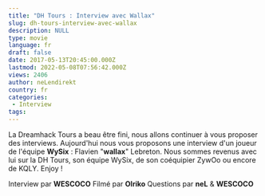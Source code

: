 ```yaml
---
title: "DH Tours : Interview avec Wallax"
slug: dh-tours-interview-avec-wallax
description: NULL
type: movie
language: fr
draft: false
date: 2017-05-13T20:45:00.000Z
lastmod: 2022-05-08T07:56:42.000Z
views: 2406
author: neLendirekt
country: fr
categories:
 - Interview
tags:
---
```

La Dreamhack Tours a beau être fini, nous allons continuer à vous proposer des interviews. Aujourd'hui nous vous proposons une interview d'un joueur de l'équipe **WySix** : Flavien "**wallax**" Lebreton. Nous sommes revenus avec lui sur la DH Tours, son équipe WySix, de son coéquipier ZywOo ou encore de KQLY. Enjoy !

Interview par **WESCOCO** 
Filmé par **Olriko** 
Questions par **neL** & **WESCOCO**
